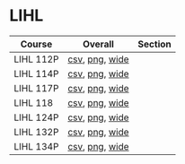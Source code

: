 # LIHL

| Course | Overall | Section |
| ------ | ------- | ------- |
| LIHL 112P | [csv](https://github.com/UCSD-Historical-Enrollment-Data/2023Spring/blob/main/overall/LIHL%20112P.csv), [png](https://raw.githubusercontent.com/UCSD-Historical-Enrollment-Data/2023Spring/main/plot_overall/LIHL%20112P.png), [wide](https://raw.githubusercontent.com/UCSD-Historical-Enrollment-Data/2023Spring/main/plot_overall_wide/LIHL%20112P.png) |  |
| LIHL 114P | [csv](https://github.com/UCSD-Historical-Enrollment-Data/2023Spring/blob/main/overall/LIHL%20114P.csv), [png](https://raw.githubusercontent.com/UCSD-Historical-Enrollment-Data/2023Spring/main/plot_overall/LIHL%20114P.png), [wide](https://raw.githubusercontent.com/UCSD-Historical-Enrollment-Data/2023Spring/main/plot_overall_wide/LIHL%20114P.png) |  |
| LIHL 117P | [csv](https://github.com/UCSD-Historical-Enrollment-Data/2023Spring/blob/main/overall/LIHL%20117P.csv), [png](https://raw.githubusercontent.com/UCSD-Historical-Enrollment-Data/2023Spring/main/plot_overall/LIHL%20117P.png), [wide](https://raw.githubusercontent.com/UCSD-Historical-Enrollment-Data/2023Spring/main/plot_overall_wide/LIHL%20117P.png) |  |
| LIHL 118 | [csv](https://github.com/UCSD-Historical-Enrollment-Data/2023Spring/blob/main/overall/LIHL%20118.csv), [png](https://raw.githubusercontent.com/UCSD-Historical-Enrollment-Data/2023Spring/main/plot_overall/LIHL%20118.png), [wide](https://raw.githubusercontent.com/UCSD-Historical-Enrollment-Data/2023Spring/main/plot_overall_wide/LIHL%20118.png) |  |
| LIHL 124P | [csv](https://github.com/UCSD-Historical-Enrollment-Data/2023Spring/blob/main/overall/LIHL%20124P.csv), [png](https://raw.githubusercontent.com/UCSD-Historical-Enrollment-Data/2023Spring/main/plot_overall/LIHL%20124P.png), [wide](https://raw.githubusercontent.com/UCSD-Historical-Enrollment-Data/2023Spring/main/plot_overall_wide/LIHL%20124P.png) |  |
| LIHL 132P | [csv](https://github.com/UCSD-Historical-Enrollment-Data/2023Spring/blob/main/overall/LIHL%20132P.csv), [png](https://raw.githubusercontent.com/UCSD-Historical-Enrollment-Data/2023Spring/main/plot_overall/LIHL%20132P.png), [wide](https://raw.githubusercontent.com/UCSD-Historical-Enrollment-Data/2023Spring/main/plot_overall_wide/LIHL%20132P.png) |  |
| LIHL 134P | [csv](https://github.com/UCSD-Historical-Enrollment-Data/2023Spring/blob/main/overall/LIHL%20134P.csv), [png](https://raw.githubusercontent.com/UCSD-Historical-Enrollment-Data/2023Spring/main/plot_overall/LIHL%20134P.png), [wide](https://raw.githubusercontent.com/UCSD-Historical-Enrollment-Data/2023Spring/main/plot_overall_wide/LIHL%20134P.png) |  |
